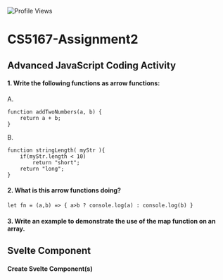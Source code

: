 ![Profile Views](https://komarev.com/ghpvc/?username=anay-a-joshi&color=green)  

# CS5167-Assignment2
## Advanced JavaScript Coding Activity

#### 1. Write the following functions as arrow functions:
A. 
```
function addTwoNumbers(a, b) {
    return a + b;
}
```

B.
```
function stringLength( myStr ){
    if(myStr.length < 10)
        return "short";
    return "long";
}
```

#### 2. What is this arrow functions doing? 
```
let fn = (a,b) => { a>b ? console.log(a) : console.log(b) }
```

#### 3. Write an example to demonstrate the use of the map function on an array.  


## Svelte Component
#### Create Svelte Component(s)

